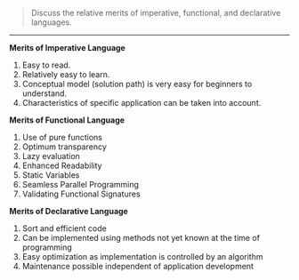 > Discuss the relative merits of imperative, functional, and declarative languages.

---

**Merits of Imperative Language**

1. Easy to read.
2. Relatively easy to learn.
3. Conceptual model (solution path) is very easy for beginners to understand.
4. Characteristics of specific application can be taken into account.

**Merits of Functional Language**

1. Use of pure functions
2. Optimum transparency
3. Lazy evaluation
4. Enhanced Readability
5. Static Variables
6. Seamless Parallel Programming
7. Validating Functional Signatures

**Merits of Declarative Language**

1. Sort and efficient code
2. Can be implemented using methods not yet known at the time of programming
3. Easy optimization as implementation is controlled by an algorithm
4. Maintenance possible independent of application development
